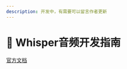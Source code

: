 ```yaml
---
description: 开发中，有需要可以留言作者更新
---
```


# 🦇 Whisper音频开发指南

[官方文档](https://platform.openai.com/docs/guides/text-to-speech)
